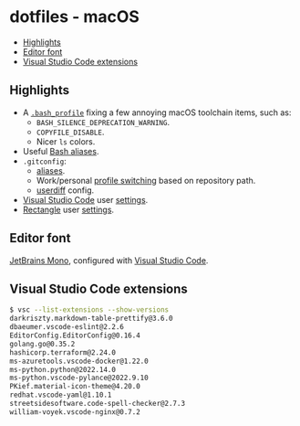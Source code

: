 # dotfiles - macOS

- [Highlights](#highlights)
- [Editor font](#editor-font)
- [Visual Studio Code extensions](#visual-studio-code-extensions)

## Highlights

- A [`.bash_profile`](.bash_profile) fixing a few annoying macOS toolchain items, such as:
	- `BASH_SILENCE_DEPRECATION_WARNING`.
	- `COPYFILE_DISABLE`.
	- Nicer `ls` colors.
- Useful [Bash aliases](.bash_profile#L53-L72).
- `.gitconfig`:
	- [aliases](.gitconfig#L42-L65).
	- Work/personal [profile switching](.gitconfig#L64-L65) based on repository path.
	- [userdiff](.gitattributes-global) config.
- [Visual Studio Code](https://code.visualstudio.com/) user [settings](app/vscode).
- [Rectangle](https://github.com/rxhanson/Rectangle) user [settings](app/rectangle/RectangleConfig.json).

## Editor font

[JetBrains Mono](https://github.com/JetBrains/JetBrainsMono), configured with [Visual Studio Code](app/vscode/settings.json#L7-L9).

## Visual Studio Code extensions

```sh
$ vsc --list-extensions --show-versions
darkriszty.markdown-table-prettify@3.6.0
dbaeumer.vscode-eslint@2.2.6
EditorConfig.EditorConfig@0.16.4
golang.go@0.35.2
hashicorp.terraform@2.24.0
ms-azuretools.vscode-docker@1.22.0
ms-python.python@2022.14.0
ms-python.vscode-pylance@2022.9.10
PKief.material-icon-theme@4.20.0
redhat.vscode-yaml@1.10.1
streetsidesoftware.code-spell-checker@2.7.3
william-voyek.vscode-nginx@0.7.2
```
